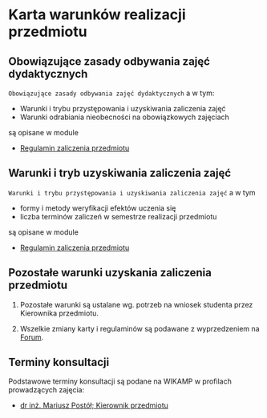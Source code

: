 # Karta warunków realizacji przedmiotu

## Obowiązujące zasady odbywania zajęć dydaktycznych

`Obowiązujące zasady odbywania zajęć dydaktycznych` a w tym: 

- Warunki i trybu przystępowania i uzyskiwania zaliczenia zajęć
- Warunki odrabiania nieobecności na obowiązkowych zajęciach

są opisane w module

- [Regulamin zaliczenia przedmiotu](https://ftims.edu.p.lodz.pl/mod/page/view.php?id=48072)
  

## Warunki i tryb uzyskiwania zaliczenia zajęć

`Warunki i trybu przystępowania i uzyskiwania zaliczenia zajęć` a w tym

* formy i metody weryfikacji efektów uczenia się  
* liczba terminów zaliczeń w semestrze realizacji przedmiotu

są opisane w module

- [Regulamin zaliczenia przedmiotu](https://ftims.edu.p.lodz.pl/mod/page/view.php?id=48072)
 
## Pozostałe warunki uzyskania zaliczenia przedmiotu

1. Pozostałe warunki są ustalane wg. potrzeb na wniosek studenta przez Kierownika przedmiotu. 

2. Wszelkie zmiany karty i regulaminów są podawane z wyprzedzeniem na [Forum](https://ftims.edu.p.lodz.pl/mod/forum/view.php?id=27479).

## Terminy konsultacji

Podstawowe terminy konsultacji są podane na WIKAMP w profilach prowadzących zajęcia:

- [dr inż. Mariusz Postół; Kierownik przedmiotu](https://ftims.edu.p.lodz.pl/user/profile.php?id=2938)
